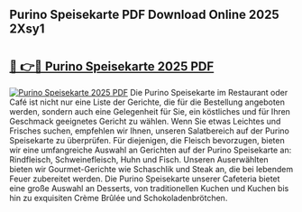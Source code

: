 ## Purino Speisekarte PDF Download Online 2025 2Xsy1

# <h2><a href="http://gc7b3o.nevu.top/?p=Purino+Speisekarte">🔗 👉🔴 Purino Speisekarte 2025 PDF</a></h2>

[![Purino Speisekarte 2025 PDF](https://i.imgur.com/dBaPXMq.png)](http://gc7b3o.nevu.top/?p=Purino+Speisekarte)
Die Purino Speisekarte im Restaurant oder Café ist nicht nur eine Liste der Gerichte, die für die Bestellung angeboten werden, sondern auch eine Gelegenheit für Sie, ein köstliches und für Ihren Geschmack geeignetes Gericht zu wählen. Wenn Sie etwas Leichtes und Frisches suchen, empfehlen wir Ihnen, unseren Salatbereich auf der Purino Speisekarte zu überprüfen. Für diejenigen, die Fleisch bevorzugen, bieten wir eine umfangreiche Auswahl an Gerichten auf der Purino Speisekarte an: Rindfleisch, Schweinefleisch, Huhn und Fisch. Unseren Auserwählten bieten wir Gourmet-Gerichte wie Schaschlik und Steak an, die bei lebendem Feuer zubereitet werden. Die Purino Speisekarte unserer Cafeteria bietet eine große Auswahl an Desserts, von traditionellen Kuchen und Kuchen bis hin zu exquisiten Crème Brûlée und Schokoladenbrötchen.
